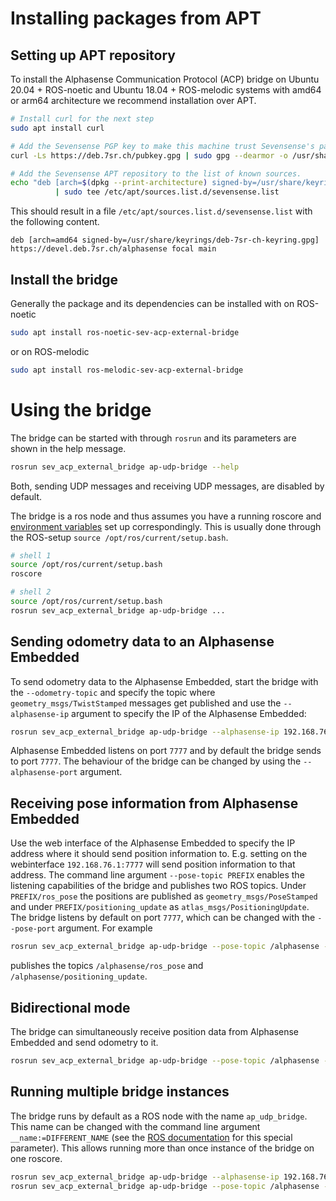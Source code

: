 # Installing packages from APT

## Setting up APT repository

To install the Alphasense Communication Protocol (ACP) bridge on Ubuntu 20.04 + ROS-noetic and Ubuntu 18.04 + ROS-melodic systems with amd64 or arm64 architecture we recommend installation over APT.

```sh
# Install curl for the next step
sudo apt install curl

# Add the Sevensense PGP key to make this machine trust Sevensense's packages.
curl -Ls https://deb.7sr.ch/pubkey.gpg | sudo gpg --dearmor -o /usr/share/keyrings/deb-7sr-ch-keyring.gpg

# Add the Sevensense APT repository to the list of known sources.
echo "deb [arch=$(dpkg --print-architecture) signed-by=/usr/share/keyrings/deb-7sr-ch-keyring.gpg] https://deb.7sr.ch/alphasense $(lsb_release -cs) main" \
          | sudo tee /etc/apt/sources.list.d/sevensense.list
```

This should result in a file `/etc/apt/sources.list.d/sevensense.list` with the following content.

```
deb [arch=amd64 signed-by=/usr/share/keyrings/deb-7sr-ch-keyring.gpg] https://devel.deb.7sr.ch/alphasense focal main
```

## Install the bridge

Generally the package and its dependencies can be installed with on ROS-noetic

```sh
sudo apt install ros-noetic-sev-acp-external-bridge
```
or on ROS-melodic
```sh
sudo apt install ros-melodic-sev-acp-external-bridge
```

# Using the bridge

The bridge can be started with through `rosrun` and its parameters are shown in the help message.

```sh
rosrun sev_acp_external_bridge ap-udp-bridge --help
```

Both, sending UDP messages and receiving UDP messages, are disabled by default.

The bridge is a ros node and thus assumes you have a running roscore and [environment variables](https://wiki.ros.org/ROS/EnvironmentVariables) set up correspondingly. This is usually done through the ROS-setup `source /opt/ros/current/setup.bash`.

```sh
# shell 1
source /opt/ros/current/setup.bash
roscore
```

```sh
# shell 2
source /opt/ros/current/setup.bash
rosrun sev_acp_external_bridge ap-udp-bridge ...
```

## Sending odometry data to an Alphasense Embedded

To send odometry data to the Alphasense Embedded, start the bridge with the `--odometry-topic` and specify the topic where `geometry_msgs/TwistStamped` messages get published and use the `--alphasense-ip` argument to specify the IP of the Alphasense Embedded:

```sh
rosrun sev_acp_external_bridge ap-udp-bridge --alphasense-ip 192.168.76.100 --odometry-topic /robot/velocity
```

Alphasense Embedded listens on port `7777` and by default the bridge sends to port `7777`. The behaviour of the bridge can be changed by using the `--alphasense-port` argument.

## Receiving pose information from Alphasense Embedded

Use the web interface of the Alphasense Embedded to specify the IP address where it should send position information to. E.g. setting on the webinterface `192.168.76.1:7777` will send position information to that address. The command line argument `--pose-topic PREFIX` enables the listening capabilities of the bridge and publishes two ROS topics. Under `PREFIX/ros_pose` the positions are published as `geometry_msgs/PoseStamped` and under `PREFIX/positioning_update` as `atlas_msgs/PositioningUpdate`. The bridge listens by default on port `7777`, which can be changed with the `--pose-port` argument. For example

```sh
rosrun sev_acp_external_bridge ap-udp-bridge --pose-topic /alphasense --pose-port 7777
```

publishes the topics `/alphasense/ros_pose` and `/alphasense/positioning_update`.

## Bidirectional mode

The bridge can simultaneously receive position data from Alphasense Embedded and send odometry to it.

```sh
rosrun sev_acp_external_bridge ap-udp-bridge --pose-topic /alphasense --pose-port 7777 --alphasense-ip 192.168.76.100 --odometry-topic /robot/velocity
```

## Running multiple bridge instances

The bridge runs by default as a ROS node with the name `ap_udp_bridge`. This name can be changed with the command line argument `__name:=DIFFERENT_NAME` (see the [ROS documentation](https://wiki.ros.org/Nodes#Remapping_Arguments.Special_keys) for this special parameter). This allows running more than once instance of the bridge on one roscore.

```sh
rosrun sev_acp_external_bridge ap-udp-bridge --alphasense-ip 192.168.76.100 --odometry-topic /robot/velocity __name:=odometry_bridge &
rosrun sev_acp_external_bridge ap-udp-bridge --pose-topic /alphasense --pose-port 7777 __name:=pose_bridge
```
